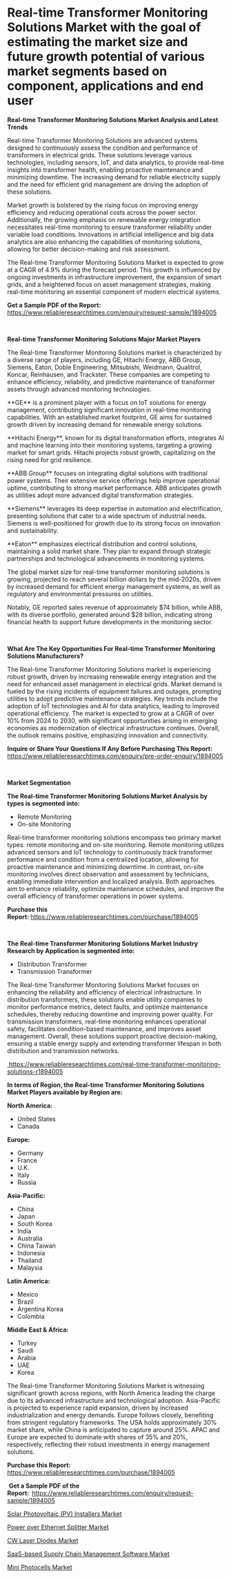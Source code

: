 <p><h1>Real-time Transformer Monitoring Solutions Market with the goal of estimating the market size and future growth potential of various market segments based on component, applications and end user</h1></p><p><strong>Real-time Transformer Monitoring Solutions Market Analysis and Latest Trends</strong></p>
<p><p>Real-time Transformer Monitoring Solutions are advanced systems designed to continuously assess the condition and performance of transformers in electrical grids. These solutions leverage various technologies, including sensors, IoT, and data analytics, to provide real-time insights into transformer health, enabling proactive maintenance and minimizing downtime. The increasing demand for reliable electricity supply and the need for efficient grid management are driving the adoption of these solutions.</p><p>Market growth is bolstered by the rising focus on improving energy efficiency and reducing operational costs across the power sector. Additionally, the growing emphasis on renewable energy integration necessitates real-time monitoring to ensure transformer reliability under variable load conditions. Innovations in artificial intelligence and big data analytics are also enhancing the capabilities of monitoring solutions, allowing for better decision-making and risk assessment.</p><p>The Real-time Transformer Monitoring Solutions Market is expected to grow at a CAGR of 4.9% during the forecast period. This growth is influenced by ongoing investments in infrastructure improvement, the expansion of smart grids, and a heightened focus on asset management strategies, making real-time monitoring an essential component of modern electrical systems.</p></p>
<p><strong>Get a Sample PDF of the Report:&nbsp;</strong> <a href="https://www.reliableresearchtimes.com/enquiry/request-sample/1894005?utm_campaign=2263&utm_medium=2&utm_source=Github&utm_content=ia&utm_term=11032025&utm_id=real-time-transformer-monitoring-solutions">https://www.reliableresearchtimes.com/enquiry/request-sample/1894005</a></p>
<p>&nbsp;</p>
<p><strong>Real-time Transformer Monitoring Solutions Major Market Players</strong></p>
<p><p>The Real-time Transformer Monitoring Solutions market is characterized by a diverse range of players, including GE, Hitachi Energy, ABB Group, Siemens, Eaton, Doble Engineering, Mitsubishi, Weidmann, Qualitrol, Koncar, Reinhausen, and Trackster. These companies are competing to enhance efficiency, reliability, and predictive maintenance of transformer assets through advanced monitoring technologies.</p><p>**GE** is a prominent player with a focus on IoT solutions for energy management, contributing significant innovation in real-time monitoring capabilities. With an established market footprint, GE aims for sustained growth driven by increasing demand for renewable energy solutions.</p><p>**Hitachi Energy**, known for its digital transformation efforts, integrates AI and machine learning into their monitoring systems, targeting a growing market for smart grids. Hitachi projects robust growth, capitalizing on the rising need for grid resilience.</p><p>**ABB Group** focuses on integrating digital solutions with traditional power systems. Their extensive service offerings help improve operational uptime, contributing to strong market performance. ABB anticipates growth as utilities adopt more advanced digital transformation strategies. </p><p>**Siemens** leverages its deep expertise in automation and electrification, presenting solutions that cater to a wide spectrum of industrial needs. Siemens is well-positioned for growth due to its strong focus on innovation and sustainability.</p><p>**Eaton** emphasizes electrical distribution and control solutions, maintaining a solid market share. They plan to expand through strategic partnerships and technological advancements in monitoring systems.</p><p>The global market size for real-time transformer monitoring solutions is growing, projected to reach several billion dollars by the mid-2020s, driven by increased demand for efficient energy management systems, as well as regulatory and environmental pressures on utilities. </p><p>Notably, GE reported sales revenue of approximately $74 billion, while ABB, with its diverse portfolio, generated around $28 billion, indicating strong financial health to support future developments in the monitoring sector.</p></p>
<p>&nbsp;</p>
<p><strong>What Are The Key Opportunities For Real-time Transformer Monitoring Solutions Manufacturers?</strong></p>
<p><p>The Real-time Transformer Monitoring Solutions market is experiencing robust growth, driven by increasing renewable energy integration and the need for enhanced asset management in electrical grids. Market demand is fueled by the rising incidents of equipment failures and outages, prompting utilities to adopt predictive maintenance strategies. Key trends include the adoption of IoT technologies and AI for data analytics, leading to improved operational efficiency. The market is expected to grow at a CAGR of over 10% from 2024 to 2030, with significant opportunities arising in emerging economies as modernization of electrical infrastructure continues. Overall, the outlook remains positive, emphasizing innovation and connectivity.</p></p>
<p><strong>Inquire or Share Your Questions If Any Before Purchasing This Report:</strong> <a href="https://www.reliableresearchtimes.com/enquiry/pre-order-enquiry/1894005?utm_campaign=2263&utm_medium=2&utm_source=Github&utm_content=ia&utm_term=11032025&utm_id=real-time-transformer-monitoring-solutions">https://www.reliableresearchtimes.com/enquiry/pre-order-enquiry/1894005</a></p>
<p>&nbsp;</p>
<p><strong>Market Segmentation</strong></p>
<p><strong>The Real-time Transformer Monitoring Solutions Market Analysis by types is segmented into:</strong></p>
<p><ul><li>Remote Monitoring</li><li>On-site Monitoring</li></ul></p>
<p><p>Real-time transformer monitoring solutions encompass two primary market types: remote monitoring and on-site monitoring. Remote monitoring utilizes advanced sensors and IoT technology to continuously track transformer performance and condition from a centralized location, allowing for proactive maintenance and minimizing downtime. In contrast, on-site monitoring involves direct observation and assessment by technicians, enabling immediate intervention and localized analysis. Both approaches aim to enhance reliability, optimize maintenance schedules, and improve the overall efficiency of transformer operations in power systems.</p></p>
<p><strong>Purchase this Report:&nbsp;</strong><a href="https://www.reliableresearchtimes.com/purchase/1894005?utm_campaign=2263&utm_medium=2&utm_source=Github&utm_content=ia&utm_term=11032025&utm_id=real-time-transformer-monitoring-solutions">https://www.reliableresearchtimes.com/purchase/1894005</a></p>
<p>&nbsp;</p>
<p><strong>The Real-time Transformer Monitoring Solutions Market Industry Research by Application is segmented into:</strong></p>
<p><ul><li>Distribution Transformer</li><li>Transmission Transformer</li></ul></p>
<p><p>The Real-time Transformer Monitoring Solutions Market focuses on enhancing the reliability and efficiency of electrical infrastructure. In distribution transformers, these solutions enable utility companies to monitor performance metrics, detect faults, and optimize maintenance schedules, thereby reducing downtime and improving power quality. For transmission transformers, real-time monitoring enhances operational safety, facilitates condition-based maintenance, and improves asset management. Overall, these solutions support proactive decision-making, ensuring a stable energy supply and extending transformer lifespan in both distribution and transmission networks.</p></p>
<p><a href="https://www.reliableresearchtimes.com/real-time-transformer-monitoring-solutions-r1894005?utm_campaign=2263&utm_medium=2&utm_source=Github&utm_content=ia&utm_term=11032025&utm_id=real-time-transformer-monitoring-solutions">&nbsp;https://www.reliableresearchtimes.com/real-time-transformer-monitoring-solutions-r1894005</a></p>
<p><strong>In terms of Region, the Real-time Transformer Monitoring Solutions Market Players available by Region are:</strong></p>
<p>
    <p> <strong> North America: </strong>
        <ul>
            <li>United States</li>
            <li>Canada</li>
        </ul>
        </p> 
    <p> <strong> Europe: </strong>
        <ul>
            <li>Germany</li>
            <li>France</li>
            <li>U.K.</li>
            <li>Italy</li>
            <li>Russia</li>
        </ul>
        </p> 
    <p> <strong> Asia-Pacific: </strong>
        <ul>
            <li>China</li>
            <li>Japan</li>
            <li>South Korea</li>
            <li>India</li>
            <li>Australia</li>
            <li>China Taiwan</li>
            <li>Indonesia</li>
            <li>Thailand</li>
            <li>Malaysia</li>
        </ul>
        </p> 
    <p> <strong> Latin America: </strong>
        <ul>
            <li>Mexico</li>
            <li>Brazil</li>
            <li>Argentina Korea</li>
            <li>Colombia</li>
        </ul>
        </p> 
    <p> <strong> Middle East & Africa: </strong>
        <ul>
            <li>Turkey</li>
            <li>Saudi</li>
            <li>Arabia</li>
            <li>UAE</li>
            <li>Korea</li>
        </ul>
    </p>
    </p>
<p><p>The Real-time Transformer Monitoring Solutions Market is witnessing significant growth across regions, with North America leading the charge due to its advanced infrastructure and technological adoption. Asia-Pacific is projected to experience rapid expansion, driven by increased industrialization and energy demands. Europe follows closely, benefiting from stringent regulatory frameworks. The USA holds approximately 30% market share, while China is anticipated to capture around 25%. APAC and Europe are expected to dominate with shares of 35% and 20%, respectively, reflecting their robust investments in energy management solutions.</p></p>
<p><strong>Purchase this Report: </strong><a href="https://www.reliableresearchtimes.com/purchase/1894005?utm_campaign=2263&utm_medium=2&utm_source=Github&utm_content=ia&utm_term=11032025&utm_id=real-time-transformer-monitoring-solutions">https://www.reliableresearchtimes.com/purchase/1894005</a></p>
<p>&nbsp;<strong>Get a Sample PDF of the Report:&nbsp;&nbsp;</strong><a href="https://www.reliableresearchtimes.com/enquiry/request-sample/1894005?utm_campaign=2263&utm_medium=2&utm_source=Github&utm_content=ia&utm_term=11032025&utm_id=real-time-transformer-monitoring-solutions">https://www.reliableresearchtimes.com/enquiry/request-sample/1894005</a></p>
<p><strong></strong></p>
<p><p><a href="https://github.com/porstheftyux/Market-Research-Report-List-1/blob/main/solar-photovoltaic-pv-installers-market.md?utm_campaign=2263&utm_medium=2&utm_source=Github&utm_content=ia&utm_term=11032025&utm_id=real-time-transformer-monitoring-solutions">Solar Photovoltaic (PV) Installers Market</a></p><p><a href="https://www.linkedin.com/pulse/recent-power-over-ethernet-splitter-market-analysis-shows-ehzdf?utm_campaign=2263&utm_medium=2&utm_source=Github&utm_content=ia&utm_term=11032025&utm_id=real-time-transformer-monitoring-solutions">Power over Ethernet Splitter Market</a></p><p><a href="https://www.linkedin.com/pulse/detailed-analysis-cw-laser-diodes-market-decision-making-bcgtc?utm_campaign=2263&utm_medium=2&utm_source=Github&utm_content=ia&utm_term=11032025&utm_id=real-time-transformer-monitoring-solutions">CW Laser Diodes Market</a></p><p><a href="https://github.com/rigelciara0p/Market-Research-Report-List-1/blob/main/saas-based-supply-chain-management-software-market.md?utm_campaign=2263&utm_medium=2&utm_source=Github&utm_content=ia&utm_term=11032025&utm_id=real-time-transformer-monitoring-solutions">SaaS-based Supply Chain Management Software Market</a></p><p><a href="https://www.linkedin.com/pulse/exploring-mini-photocells-market-dynamics-projected-cagr-138-nun5c?utm_campaign=2263&utm_medium=2&utm_source=Github&utm_content=ia&utm_term=11032025&utm_id=real-time-transformer-monitoring-solutions">Mini Photocells Market</a></p></p>